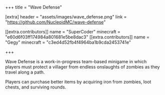 +++
title = "Wave Defense"

[extra]
header = "assets/images/wave_defense.png"
link = "https://github.com/NucleoidMC/wave-defense"

[[extra.contributors]]
name = "SuperCoder"
minecraft = "e60d6f03ff174984a801681e5be8dac3"
[[extra.contributors]]
name = "Gegy"
minecraft = "c3ed4d52fb4f4964ba1b9cda2453741e"

+++

Wave Defense is a work-in-progress team-based minigame in which players must protect a villager from endless onslaughts of zombies as they travel along a path. 

Players can purchase better items by acquiring iron from zombies, loot chests, and surviving rounds.